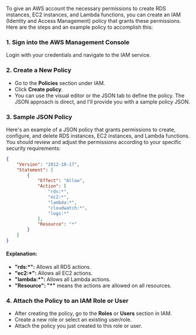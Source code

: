 To give an AWS account the necessary permissions to create RDS instances, EC2 instances, and Lambda functions, you can create an IAM (Identity and Access Management) policy that grants these permissions. Here are the steps and an example policy to accomplish this:

### 1. Sign into the AWS Management Console

Login with your credentials and navigate to the IAM service.

### 2. Create a New Policy

- Go to the **Policies** section under IAM.
- Click **Create policy**.
- You can use the visual editor or the JSON tab to define the policy. The JSON approach is direct, and I'll provide you with a sample policy JSON.

### 3. Sample JSON Policy

Here's an example of a JSON policy that grants permissions to create, configure, and delete RDS instances, EC2 instances, and Lambda functions. You should review and adjust the permissions according to your specific security requirements:

```json
{
    "Version": "2012-10-17",
    "Statement": [
        {
            "Effect": "Allow",
            "Action": [
                "rds:*",
                "ec2:*",
                "lambda:*",
                "cloudwatch:*",
                "logs:*"
            ],
            "Resource": "*"
        }
    ]
}
```

#### Explanation:
- **"rds:\*":** Allows all RDS actions.
- **"ec2:\*":** Allows all EC2 actions.
- **"lambda:\*":** Allows all Lambda actions.
- **"Resource": "\*"** means the actions are allowed on all resources.

### 4. Attach the Policy to an IAM Role or User

- After creating the policy, go to the **Roles** or **Users** section in IAM.
- Create a new role or select an existing user/role.
- Attach the policy you just created to this role or user.

